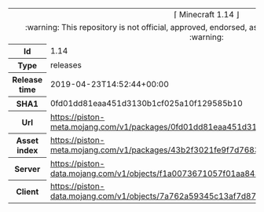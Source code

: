 <html><table>
<tr><td colspan="2" align="center"><img width="0" height="0"><br/>⌈ Minecraft 1.14 ⌋<br/><img width="0" height="0"></td></tr>
<tr><td colspan="2" align="center"><img width="0" height="0"><br/>
:warning: This repository is not official, approved, endorsed, associated or connected with Mojang :warning:
<br/><img width="0" height="0"></td></tr>
<tr><th>Id</th><td>1.14</td></tr>
<tr><th>Type</th><td>releases</td></tr>
<tr><th>Release time</th><td>2019-04-23T14:52:44+00:00</td></tr>
<tr><th>SHA1</th><td>0fd01dd81eaa451d3130b1cf025a10f129585b10</td></tr>
<tr><th>Url</th><td><a href="https://piston-meta.mojang.com/v1/packages/0fd01dd81eaa451d3130b1cf025a10f129585b10/1.14.json">https://piston-meta.mojang.com/v1/packages/0fd01dd81eaa451d3130b1cf025a10f129585b10/1.14.json</a></td></tr>
<tr><th>Asset index</th><td><a href="https://piston-meta.mojang.com/v1/packages/43b2f3021fe9f7d768378de95538e22da3ee8301/1.14.json">https://piston-meta.mojang.com/v1/packages/43b2f3021fe9f7d768378de95538e22da3ee8301/1.14.json</a></td></tr>
<tr><th>Server</th><td><a href="https://piston-data.mojang.com/v1/objects/f1a0073671057f01aa843443fef34330281333ce/server.jar">https://piston-data.mojang.com/v1/objects/f1a0073671057f01aa843443fef34330281333ce/server.jar</a></td></tr>
<tr><th>Client</th><td><a href="https://piston-data.mojang.com/v1/objects/7a762a59345c13af7d87111207a93f5a8607f6c0/client.jar">https://piston-data.mojang.com/v1/objects/7a762a59345c13af7d87111207a93f5a8607f6c0/client.jar</a></td></tr>
</table></html>